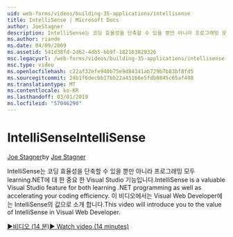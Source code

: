 ```yaml
---
uid: web-forms/videos/building-35-applications/intellisense
title: IntelliSense | Microsoft Docs
author: JoeStagner
description: IntelliSense는 코딩 효율성을 단축할 수 있을 뿐만 아니라 프로그래밍 모두 learning.NET에 대 한 중요 한 Visual Studio 기능입니다. 이 비디오에서는 소개 하는 중...
ms.author: riande
ms.date: 04/09/2009
ms.assetid: 541d38fd-2d62-4db5-bb9f-182163829326
msc.legacyurl: /web-forms/videos/building-35-applications/intellisense
msc.type: video
ms.openlocfilehash: c22af32efe940b75e9d84341ab729b7b83bf8fd5
ms.sourcegitcommit: 24b1f6decbb17bb22a45166e5fdb0845c65af498
ms.translationtype: MT
ms.contentlocale: ko-KR
ms.lasthandoff: 03/01/2019
ms.locfileid: "57046290"
---
```

<a name="intellisense"></a><span data-ttu-id="34aea-104">IntelliSense</span><span class="sxs-lookup"><span data-stu-id="34aea-104">IntelliSense</span></span>
====================
<span data-ttu-id="34aea-105">[Joe Stagner](https://github.com/JoeStagner)</span><span class="sxs-lookup"><span data-stu-id="34aea-105">by [Joe Stagner](https://github.com/JoeStagner)</span></span>

<span data-ttu-id="34aea-106">IntelliSense는 코딩 효율성을 단축할 수 있을 뿐만 아니라 프로그래밍 모두 learning.NET에 대 한 중요 한 Visual Studio 기능입니다.</span><span class="sxs-lookup"><span data-stu-id="34aea-106">IntelliSense is a valuable Visual Studio feature for both learning .NET programming as well as accelerating your coding efficiency.</span></span> <span data-ttu-id="34aea-107">이 비디오에서는 Visual Web Developer에는 IntelliSense의 값으로 소개 합니다.</span><span class="sxs-lookup"><span data-stu-id="34aea-107">This video will introduce you to the value of IntelliSense in Visual Web Developer.</span></span>

[<span data-ttu-id="34aea-108">&#9654;비디오 (14 분)</span><span class="sxs-lookup"><span data-stu-id="34aea-108">&#9654; Watch video (14 minutes)</span></span>](https://channel9.msdn.com/Blogs/ASP-NET-Site-Videos/intellisense)
